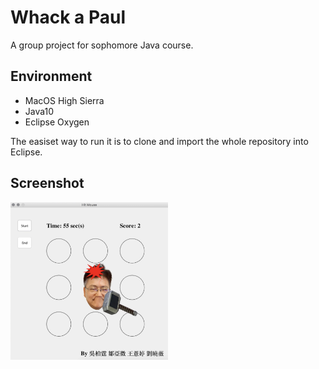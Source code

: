 # Whack a Paul

A group project for sophomore Java course.

## Environment
- MacOS High Sierra
- Java10
- Eclipse Oxygen

The easiset way to run it is to clone and import the whole repository into Eclipse.

## Screenshot

<img src="https://github.com/andywu0913/Whack-a-Paul/blob/master/demo.png" width="50%">
